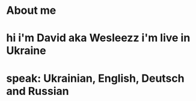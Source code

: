 # About me
# hi i'm David aka Wesleezz i'm live in Ukraine
# speak: Ukrainian, English, Deutsch and Russian
